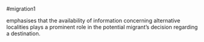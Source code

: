 #migration1 

emphasises that the availability of information concerning alternative localities plays a prominent role in the potential migrant’s decision regarding a destination.